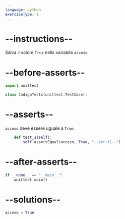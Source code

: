 ```yaml
---
language: python
exerciseType: 1
---
```


# --instructions--

Salva il valore `True` nella variabile `acceso`

# --before-asserts--

```python
import unittest

class CodigoTests(unittest.TestCase):
```

# --asserts--

`acceso` deve essere uguale a `True`.

```python
    def test_1(self):
        self.assertEqual(acceso, True, "--err-t1--")
```

# --after-asserts--

```python
if __name__ == "__main__":
    unittest.main()
```

# --solutions--

```python
acceso = True
```
